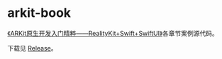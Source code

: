 # arkit-book

[《ARKit原生开发入门精粹——RealityKit+Swift+SwiftUI》](https://book.douban.com/subject/35409523/)各章节案例源代码。

下载见 [Release](https://github.com/downp/arkit-book/releases)。

